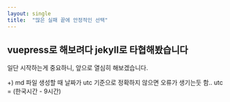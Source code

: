 ```yaml
---
layout: single
title:  "많은 실패 끝에 안정적인 선택"
---
```

## vuepress로 해보려다 jekyll로 타협해봤습니다

일단 시작하는게 중요하니, 앞으로 열심히 해보겠습니다.

+) md 파일 생성할 때 날짜가 utc 기준으로 정확하지 않으면 오류가 생기는둣 함.. utc = (한국시간 - 9시간)
